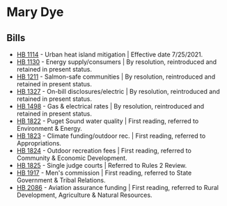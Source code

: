# Mary Dye
## Bills
* [HB 1114](/bill/2021-22/hb/1114/) - Urban heat island mitigation | Effective date 7/25/2021.
* [HB 1130](/bill/2021-22/hb/1130/) - Energy supply/consumers | By resolution, reintroduced and retained in present status.
* [HB 1211](/bill/2021-22/hb/1211/) - Salmon-safe communities | By resolution, reintroduced and retained in present status.
* [HB 1327](/bill/2021-22/hb/1327/) - On-bill disclosures/electric | By resolution, reintroduced and retained in present status.
* [HB 1498](/bill/2021-22/hb/1498/) - Gas & electrical rates | By resolution, reintroduced and retained in present status.
* [HB 1822](/bill/2021-22/hb/1822/) - Puget Sound water quality | First reading, referred to Environment & Energy.
* [HB 1823](/bill/2021-22/hb/1823/) - Climate funding/outdoor rec. | First reading, referred to Appropriations.
* [HB 1824](/bill/2021-22/hb/1824/) - Outdoor recreation fees | First reading, referred to Community & Economic Development.
* [HB 1825](/bill/2021-22/hb/1825/) - Single judge courts | Referred to Rules 2 Review.
* [HB 1917](/bill/2021-22/hb/1917/) - Men's commission | First reading, referred to State Government & Tribal Relations.
* [HB 2086](/bill/2021-22/hb/2086/) - Aviation assurance funding | First reading, referred to Rural Development, Agriculture & Natural Resources.
